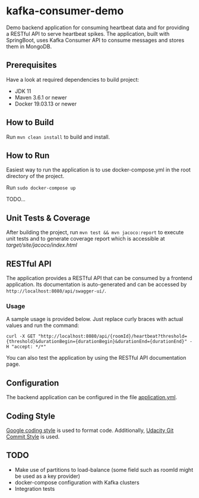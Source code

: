 # kafka-consumer-demo

Demo backend application for consuming heartbeat data and for providing a RESTful API to serve heartbeat spikes. The application, built with SpringBoot, uses Kafka Consumer API to consume messages and stores them in MongoDB. 

## Prerequisites

Have a look at required dependencies to build project:

* JDK 11
* Maven 3.6.1 or newer
* Docker 19.03.13 or newer

## How to Build

Run `mvn clean install` to build and install.

## How to Run

Easiest way to run the application is to use docker-compose.yml in the root directory of the project.

Run `sudo docker-compose up`

TODO...

## Unit Tests & Coverage

After building the project, run `mvn test && mvn jacoco:report` to execute unit tests and to generate coverage report which is accessible at _target/site/jacoco/index.html_

## RESTful API

The application provides a RESTful API that can be consumed by a frontend application. Its documentation is auto-generated and can be accessed by `http://localhost:8080/api/swagger-ui/`.

### Usage

A sample usage is provided below. Just replace curly braces with actual values and run the command:

```
curl -X GET "http://localhost:8080/api/{roomId}/heartbeat?threshold={threshold}&durationBegin={durationBegin}&durationEnd={durationEnd}" -H "accept: */*"
```

You can also test the application by using the RESTful API documentation page.

## Configuration

The backend application can be configured in the file [application.yml](./kafka-consumer/src/main/resources/application.yml).

## Coding Style

[Google coding style](./kafka-consumer/google-coding-style.xml) is used to format code. Additionally, [Udacity Git Commit Style](https://udacity.github.io/git-styleguide/) is used.

## TODO

* Make use of partitions to load-balance (some field such as roomId might be used as a key provider)
* docker-compose configuration with Kafka clusters
* Integration tests
